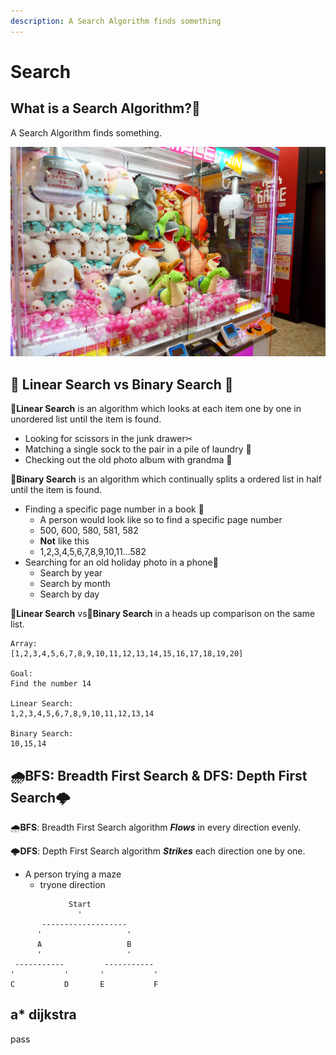 ```yaml
---
description: A Search Algorithm finds something
---
```


# Search

## What is a Search Algorithm?🧐

A Search Algorithm finds something.

![Claw Machine](../.gitbook/assets/aj-garcia-4k4tx68es50-unsplash.jpg)

## 🐌 Linear Search vs Binary Search 🚀 

🐌**Linear Search** is an algorithm which looks at each item one by one in unordered list until the item is found.

* Looking for scissors in the junk drawer✂ 
* Matching a single sock to the pair in a pile of laundry 🧦 
* Checking out the old photo album with grandma 👵 

🚀**Binary Search** is an algorithm which continually splits a ordered list in half until the item is found. 

* Finding a specific page number in a book 📖 
  * A person would look like so to find a specific page number
  * 500, 600, 580, 581, 582
  * **Not** like this
  * 1,2,3,4,5,6,7,8,9,10,11...582
* Searching for an old holiday photo in a phone🎄
  * Search by year
  * Search by month
  * Search by day

🐌**Linear Search** vs🚀**Binary Search** in a heads up comparison on the same list.

```text
Array:
[1,2,3,4,5,6,7,8,9,10,11,12,13,14,15,16,17,18,19,20]

Goal:
Find the number 14

Linear Search:
1,2,3,4,5,6,7,8,9,10,11,12,13,14

Binary Search:
10,15,14
```

## 🌧BFS: Breadth First Search & DFS: Depth First Search🌩 

🌧**BFS**: Breadth First Search algorithm _**Flows**_ in every direction evenly.

🌩**DFS**: Depth First Search algorithm _**Strikes**_ each direction one by one.

* A person trying a maze
  * tryone direction 



```text
             Start
               '
       -------------------
      '                   '
      A                   B
      '                   '
 -----------         -----------
'           '       '           '
C           D       E           F
```

## a\* dijkstra

pass



